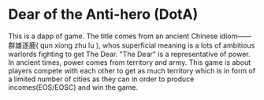 # Dear of the Anti-hero (DotA)
This is a dapp of game. The title comes from an ancient Chinese idiom——群雄逐鹿( qun xiong zhu lu ), whos superficial meaning is a lots of ambitious warlords fighting to get The Dear. "The Dear" is a representative of power. In ancient times, power comes from territory and army. This game is about players compete with each other to get as much territory which is in form of a limited number of cities as they can in order to produce incomes(EOS/EOSC) and win the game.


